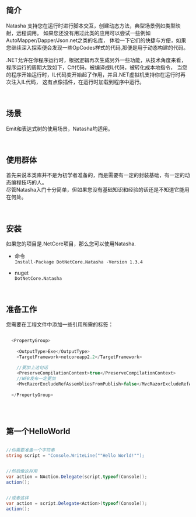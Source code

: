 ## 简介

Natasha 支持您在运行时进行脚本交互，创建动态方法，典型场景例如类型映射，远程调用。
如果您还没有用过此类的应用可以尝试一些例如AutoMapper/Dapper/Json.net之类的名库，
体验一下它们的快捷与方便，如果您继续深入探索便会发现一些OpCodes样式的代码,那便是用于动态构建的代码。

.NET允许在你程序运行时，根据逻辑再次生成另外一些功能，从技术角度来看，
程序运行的周期大致如下，C#代码，被编译成IL代码，被转化成本地指令，
当您的程序开始运行时，IL代码变开始起了作用，并且.NET虚拟机支持你在运行时再次注入IL代码，
这有点像插件，在运行时加载到程序中运行。  

<br/>  

## 场景

Emit和表达式树的使用场景，Natasha均适用。  


<br/>  

## 使用群体

首先来说本类库并不是为初学者准备的，而是需要有一定的封装基础，有一定的动态编程技巧的人。  
尽管Natasha入门十分简单，但如果您没有基础知识和经验的话还是不知道它能用在何处。  


<br/>  


## 安装

如果您的项目是.NetCore项目，那么您可以使用Natasha.    

 - 命令  
 `Install-Package DotNetCore.Natasha -Version 1.3.4`  
 
 - nuget  
  `DotNetCore.Natasha`  


<br/>  


## 准备工作

您需要在工程文件中添加一些引用所需的标签：

```C#

  <PropertyGroup>
  
    <OutputType>Exe</OutputType>
    <TargetFramework>netcoreapp2.2</TargetFramework>
    
    //要加上这句话
    <PreserveCompilationContext>true</PreserveCompilationContext> 
    //WEB发布一定要加
    <MvcRazorExcludeRefAssembliesFromPublish>false</MvcRazorExcludeRefAssembliesFromPublish> 
    
  </PropertyGroup>
 
```  


<br/>  

##  第一个HelloWorld

```C#

//你需要准备一个字符串
string script = "Console.WriteLine(""Hello World!"");


//然后像这样用
var action = NAction.Delegate(script,typeof(Console));
action();


//或者这样
var action = script.Delegate<Action>(typeof(Console));
action();

```

<br/>  
